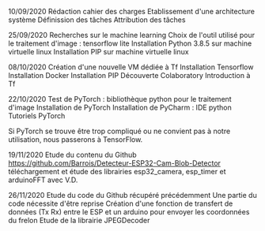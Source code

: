 10/09/2020
Rédaction cahier des charges
Etablissement d'une architecture système
Définission des tâches
Attribution des tâches

25/09/2020
Recherches sur le machine learning
Choix de l'outil utilisé pour le traitement d'image : tensorflow lite
Installation Python 3.8.5 sur machine virtuelle linux
Installation PIP sur machine virtuelle linux

08/10/2020
Création d'une nouvelle VM dédiée à Tf
Installation Tensorflow
Installation Docker
Installation PIP
Découverte Colaboratory
Introduction à Tf

22/10/2020
Test de PyTorch : bibliothèque python pour le traitement d'image
Installation de PyTorch
Installation de PyCharm : IDE python
Tutoriels PyTorch

Si PyTorch se trouve être trop compliqué ou ne convient pas à notre utilisation, nous passerons à TensorFlow.

19/11/2020
Etude du contenu du Github https://github.com/Barrois/Detecteur-ESP32-Cam-Blob-Detector
téléchargement et étude des librairies esp32_camera, esp_timer et arduinoFFT avec V.D. 

26/11/2020
Etude du code du Github récupéré précédemment
Une partie du code nécessite d'être reprise
Création d'une fonction de transfert de données (Tx Rx) entre le ESP et un arduino pour envoyer les coordonnées du frelon
Etude de la librairie JPEGDecoder


